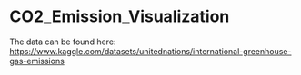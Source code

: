 # CO2_Emission_Visualization
The data can be found here: https://www.kaggle.com/datasets/unitednations/international-greenhouse-gas-emissions
